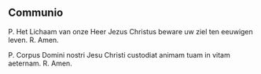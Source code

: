 ## Communio

P. Het Lichaam van onze Heer Jezus Christus beware uw ziel ten eeuwigen leven. R. Amen.

P. Corpus Domini nostri Jesu Christi custodiat animam tuam in vitam aeternam. R. Amen.

